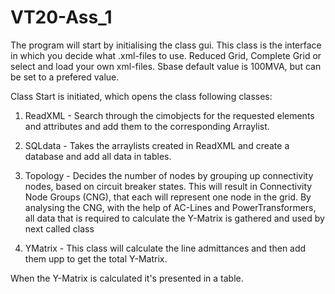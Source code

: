 # VT20-Ass_1

The program will start by initialising the class gui.
This class is the interface in which you decide what .xml-files to use.
Reduced Grid, Complete Grid or select and load your own xml-files.
Sbase default value is 100MVA, but can be set to a prefered value.

Class Start is initiated, which opens the class following classes:

1. ReadXML - Search through the cimobjects for the requested elements and attributes and add them to the corresponding Arraylist.

2. SQLdata - Takes the arraylists created in ReadXML and create a database and add all data in tables.

3. Topology - Decides the number of nodes by grouping up connectivity nodes, based on circuit breaker states.
This will result in Connectivity Node Groups (CNG), that each will represent one node in the grid.
By analysing the CNG, with the help of AC-Lines and PowerTransformers, all data that is required to calculate the Y-Matrix is gathered and
used by next called class

4. YMatrix - This class will calculate the line admittances and then add them upp to get the total Y-Matrix.

When the Y-Matrix is calculated it's presented in a table. 

 